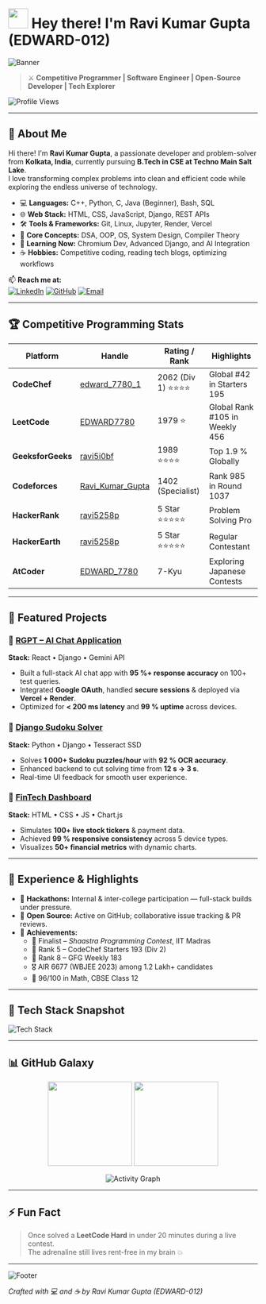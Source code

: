 # <img src="https://media.giphy.com/media/hvRJCLFzcasrR4ia7z/giphy.gif" width="40px"> Hey there! I'm **Ravi Kumar Gupta (EDWARD-012)**  

![Banner](https://capsule-render.vercel.app/api?type=waving&color=gradient&height=230&section=header&text=Ravi%20Kumar%20Gupta%20|%20Code%20Warrior&fontSize=45&fontColor=ffffff&animation=twinkling)

> ⚔️ **Competitive Programmer | Software Engineer | Open-Source Developer | Tech Explorer**

![Profile Views](https://komarev.com/ghpvc/?username=EDWARD-012&color=brightgreen&style=for-the-badge)

---

## 🧠 About Me

Hi there! I'm **Ravi Kumar Gupta**, a passionate developer and problem-solver from **Kolkata, India**, currently pursuing **B.Tech in CSE at Techno Main Salt Lake**.  
I love transforming complex problems into clean and efficient code while exploring the endless universe of technology.

- 💻 **Languages:** C++, Python, C, Java (Beginner), Bash, SQL  
- 🌐 **Web Stack:** HTML, CSS, JavaScript, Django, REST APIs  
- 🛠️ **Tools & Frameworks:** Git, Linux, Jupyter, Render, Vercel  
- 🧩 **Core Concepts:** DSA, OOP, OS, System Design, Compiler Theory  
- 🚀 **Learning Now:** Chromium Dev, Advanced Django, and AI Integration  
- ☕ **Hobbies:** Competitive coding, reading tech blogs, optimizing workflows

📫 **Reach me at:**  
[![LinkedIn](https://img.shields.io/badge/LinkedIn-0077B5?style=for-the-badge&logo=linkedin&logoColor=white)](https://linkedin.com/in/edward7780)
[![GitHub](https://img.shields.io/badge/GitHub-000?style=for-the-badge&logo=github)](https://github.com/EDWARD-012)
[![Email](https://img.shields.io/badge/Email-D14836?style=for-the-badge&logo=gmail&logoColor=white)](mailto:ravi5258p@gmail.com)

---

## 🏆 Competitive Programming Stats

| Platform | Handle | Rating / Rank | Highlights |
|-----------|---------|---------------|-------------|
| **CodeChef** | [edward_7780_1](https://www.codechef.com/users/edward_7780_1) | 2062 (Div 1) ⭐⭐⭐⭐ | Global #42 in Starters 195 |
| **LeetCode** | [EDWARD7780](https://leetcode.com/u/EDWARD7780/) | 1979 ⭐ | Global Rank #105 in Weekly 456 |
| **GeeksforGeeks** | [ravi5i0bf](https://www.geeksforgeeks.org/user/ravi5i0bf/) | 1989 ⭐⭐⭐⭐ | Top 1.9 % Globally |
| **Codeforces** | [Ravi_Kumar_Gupta](https://codeforces.com/profile/Ravi_Kumar_Gupta) | 1402 (Specialist) | Rank 985 in Round 1037 |
| **HackerRank** | [ravi5258p](https://www.hackerrank.com/profile/ravi5258p) | 5 Star ⭐⭐⭐⭐⭐ | Problem Solving Pro |
| **HackerEarth** | [ravi5258p](https://www.hackerearth.com/@ravi5258p/) | 5 Star ⭐⭐⭐⭐⭐ | Regular Contestant |
| **AtCoder** | [EDWARD_7780](https://atcoder.jp/users/EDWARD_7780) | 7-Kyu | Exploring Japanese Contests |

---

## 🚀 Featured Projects

### 🧠 [**RGPT – AI Chat Application**](https://github.com/EDWARD-012/RGPT-Chat-App)
**Stack:** React • Django • Gemini API  
- Built a full-stack AI chat app with **95 %+ response accuracy** on 100+ test queries.  
- Integrated **Google OAuth**, handled **secure sessions** & deployed via **Vercel + Render**.  
- Optimized for **< 200 ms latency** and **99 % uptime** across devices.

### 🔢 [**Django Sudoku Solver**](https://github.com/EDWARD-012/django-sudoku-solver)
**Stack:** Python • Django • Tesseract SSD  
- Solves **1 000+ Sudoku puzzles/hour** with **92 % OCR accuracy**.  
- Enhanced backend to cut solving time from **12 s → 3 s**.  
- Real-time UI feedback for smooth user experience.

### 💸 [**FinTech Dashboard**](https://github.com/EDWARD-012/FinTech)
**Stack:** HTML • CSS • JS • Chart.js  
- Simulates **100+ live stock tickers** & payment data.  
- Achieved **99 % responsive consistency** across 5 device types.  
- Visualizes **50+ financial metrics** with dynamic charts.

---

## 💼 Experience & Highlights

- 🧩 **Hackathons:** Internal & inter-college participation — full-stack builds under pressure.  
- 🧠 **Open Source:** Active on GitHub; collaborative issue tracking & PR reviews.  
- 🎯 **Achievements:**  
  - 🥇 Finalist – *Shaastra Programming Contest*, IIT Madras  
  - 🥈 Rank 5 – CodeChef Starters 193 (Div 2)  
  - 🥈 Rank 8 – GFG Weekly 183  
  - 🎖️ AIR 6677 (WBJEE 2023) among 1.2 Lakh+ candidates  
  - 🧮 96/100 in Math, CBSE Class 12

---

## 🧰 Tech Stack Snapshot

![Tech Stack](https://skillicons.dev/icons?i=cpp,python,html,css,js,django,react,git,linux,mysql,postgres,mongodb&perline=6)

---

## 📊 GitHub Galaxy

<p align="center">
  <img src="https://github-readme-stats.vercel.app/api?username=EDWARD-012&show_icons=true&theme=tokyonight&hide_border=true" height="170">
  <img src="https://github-readme-stats.vercel.app/api/top-langs/?username=EDWARD-012&layout=compact&theme=tokyonight&hide_border=true" height="170">
</p>

<p align="center">
  <img src="https://github-readme-activity-graph.vercel.app/graph?username=EDWARD-012&theme=tokyo-night&hide_border=true" alt="Activity Graph">
</p>

---

## ⚡ Fun Fact

> Once solved a **LeetCode Hard** in under 20 minutes during a live contest.  
> The adrenaline still lives rent-free in my brain 💥

---

![Footer](https://capsule-render.vercel.app/api?type=waving&color=gradient&height=150&section=footer&text=Thanks%20for%20Stopping%20By!&fontSize=35&fontColor=ffffff&animation=twinkling)

*Crafted with 💻 and ☕ by Ravi Kumar Gupta (EDWARD-012)*
